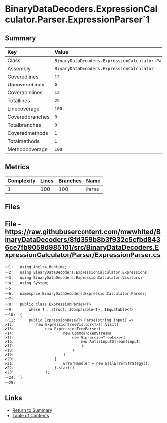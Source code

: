 ﻿# BinaryDataDecoders.ExpressionCalculator.Parser.ExpressionParser`1

## Summary

| Key             | Value                                                               |
| :-------------- | :------------------------------------------------------------------ |
| Class           | `BinaryDataDecoders.ExpressionCalculator.Parser.ExpressionParser`1` |
| Assembly        | `BinaryDataDecoders.ExpressionCalculator`                           |
| Coveredlines    | `12`                                                                |
| Uncoveredlines  | `0`                                                                 |
| Coverablelines  | `12`                                                                |
| Totallines      | `25`                                                                |
| Linecoverage    | `100`                                                               |
| Coveredbranches | `0`                                                                 |
| Totalbranches   | `0`                                                                 |
| Coveredmethods  | `1`                                                                 |
| Totalmethods    | `1`                                                                 |
| Methodcoverage  | `100`                                                               |

## Metrics

| Complexity | Lines | Branches | Name    |
| :--------- | :---- | :------- | :------ |
| 1          | 100   | 100      | `Parse` |

## Files

## File - https://raw.githubusercontent.com/mwwhited/BinaryDataDecoders/8fd359b8b3f932c5cfbd8436ce7fb9059d985101/src/BinaryDataDecoders.ExpressionCalculator/Parser/ExpressionParser.cs

```CSharp
〰1:   using Antlr4.Runtime;
〰2:   using BinaryDataDecoders.ExpressionCalculator.Expressions;
〰3:   using BinaryDataDecoders.ExpressionCalculator.Visitors;
〰4:   using System;
〰5:   
〰6:   namespace BinaryDataDecoders.ExpressionCalculator.Parser;
〰7:   
〰8:   public class ExpressionParser<T>
〰9:       where T : struct, IComparable<T>, IEquatable<T>
〰10:  {
〰11:      public ExpressionBase<T> Parse(string input) =>
✔12:          new ExpressionTreeVisitor<T>().Visit(
✔13:              new ExpressionTreeParser(
✔14:                      new CommonTokenStream(
✔15:                          new ExpressionTreeLexer(
✔16:                              new AntlrInputStream(input)
✔17:                              )
✔18:                          )
✔19:                      )
✔20:                  {
✔21:                      ErrorHandler = new BailErrorStrategy(),
✔22:                  }.start()
✔23:              );
〰24:  }
〰25:  
```

## Links

* [Return to Summary](Summary.md)
* [Table of Contents](../TOC.md)

